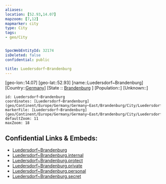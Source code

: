 ```yaml
---
aliases: 
location: [52.93,14.07]
mapzoom: [7,12] 
mapmarker: city 
type: City
tags:
- geo/City


SpocWebEntityId: 32174
isDeleted: false
confidential: public

title: Luedersdorf~Brandenburg
---
```

[geo-lon::14.07]
[geo-lat::52.93]
[name::Luedersdorf~Brandenburg]
[Country::[Germany](geo/Continent/Europe/Germany.md)]
[State :: [Brandenburg](geo/Continent/Europe/Germany/Germany~East/Brandenburg.md) ]
[Population::]
[Unknown::]


```leaflet
id: Luedersdorf~Brandenburg
coordinates: [Luedersdorf~Brandenburg](geo/Continent/Europe/Germany/Germany~East/Brandenburg/City/Luedersdorf~Brandenburg.md)
markerFile: [Luedersdorf~Brandenburg](geo/Continent/Europe/Germany/Germany~East/Brandenburg/City/Luedersdorf~Brandenburg.md)
defaultZoom: 11 
maxZoom: 18
```


## Confidential Links & Embeds: 
- [Luedersdorf~Brandenburg](../../../../../../../../_public/geo/Continent/Europe/Germany/Germany~East/Brandenburg/City/Luedersdorf~Brandenburg.md) 
- [Luedersdorf~Brandenburg.internal](../../../../../../../../_internal/geo/Continent/Europe/Germany/Germany~East/Brandenburg/City/Luedersdorf~Brandenburg.internal.md) 
- [Luedersdorf~Brandenburg.protect](../../../../../../../../_protect/geo/Continent/Europe/Germany/Germany~East/Brandenburg/City/Luedersdorf~Brandenburg.protect.md) 
- [Luedersdorf~Brandenburg.private](../../../../../../../../_private/geo/Continent/Europe/Germany/Germany~East/Brandenburg/City/Luedersdorf~Brandenburg.private.md) 
- [Luedersdorf~Brandenburg.personal](../../../../../../../../_personal/geo/Continent/Europe/Germany/Germany~East/Brandenburg/City/Luedersdorf~Brandenburg.personal.md) 
- [Luedersdorf~Brandenburg.secret](../../../../../../../../_secret/geo/Continent/Europe/Germany/Germany~East/Brandenburg/City/Luedersdorf~Brandenburg.secret.md) 
